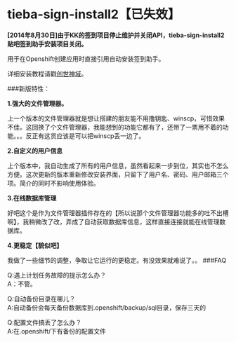 tieba-sign-install2【已失效】
===================

**[2014年8月30日]由于KK的签到项目停止维护并关闭API，tieba-sign-install2贴吧签到助手安装项目关闭。**

用于在Openshift创建应用时直接引用自动安装签到助手。

详细安装教程请戳[创世神域](http://www.puteulanus.com/?p=442)。

###新版特性：

**1.强大的文件管理器。**

上一个版本的文件管理器就是想让搭建的朋友能不用撸钥匙、winscp，可惜效果不佳。这回换了个文件管理器，我能想到的功能它都有了，还带了一票用不着的功能。。。反正有这货应该是可以把winscp丢一边了。

**2.自定义的用户信息**

上个版本中，我自动生成了所有的用户信息，虽然看起来一步到位，其实也不怎么方便。这次更新的版本重新修改安装界面，只留下了用户名、密码、用户邮箱三个项。简介的同时不影响使用体验。

**3.在线数据库管理**

好吧这个是作为文件管理器插件存在的【所以说那个文件管理器功能多的吐不出槽啊】，我稍微改了改，弄成了自动获取数据库信息，这样直接连接就能在线管理数据库。

**4.更稳定【貌似吧】**

我做了一些细节的调整，争取让它运行的更稳定。有没效果就难说了。。
###FAQ  

Q:遇上计划任务故障的提示怎么办？  
A：不管。

Q:自动备份目录在哪儿？  
A:自动备份会每天备份数据库到.openshift/backup/sql目录，保存三天的

Q:配置文件搞丢了怎么办？  
A:在.openshift/下有备份的配置文件

